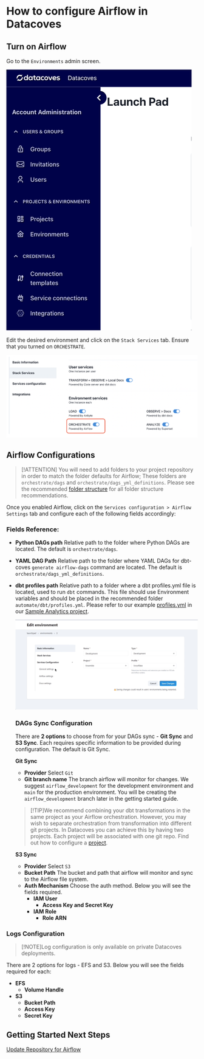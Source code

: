 # How to configure Airflow in Datacoves

## Turn on Airflow

Go to the `Environments` admin screen.

![Environments admin](./assets/menu_environments.gif)

Edit the desired environment and click on the `Stack Services` tab. Ensure that you turned on `ORCHESTRATE`.

![Setup environment services](./assets/environment-stack-services.png)

## Airflow Configurations 
>[!ATTENTION] You will need to add folders to your project repository in order to match the folder defaults for Airflow; These folders are `orchestrate/dags` and `orchestrate/dags_yml_definitions`. Please see the recommended [folder structure](explanation/best-practices/datacoves/folder-structure.md) for all folder structure recommendations.

Once you enabled Airflow, click on the `Services configuration > Airflow Settings` tab and configure each of the following fields accordingly:

### Fields Reference: 

- **Python DAGs path** Relative path to the folder where Python DAGs are located. The default is `orchestrate/dags`. 
- **YAML DAG Path** Relative path to the folder where YAML DAGs for dbt-coves `generate airflow-dags` command are located. The default is `orchestrate/dags_yml_definitions`. 
- **dbt profiles path** Relative path to a folder where a dbt profiles.yml file is located, used to run `dbt` commands. This file should use Environment variables and  should be placed in the recommended folder `automate/dbt/profiles.yml`. Please refer to our example [profiles.yml](https://github.com/datacoves/balboa/blob/main/automate/dbt/profiles.yml) in our [Sample Analytics project](https://github.com/datacoves/balboa).

  ![Airflow Settings](./assets/environments_airflow_config.gif)

    ### DAGs Sync Configuration
    There are **2 options** to choose from for your DAGs sync - **Git Sync** and **S3 Sync**. Each requires specific information to be provided during configuration. The default is Git Sync.

    **Git Sync**
    - **Provider** Select `Git`
    - **Git branch name** The branch airflow will monitor for changes. We suggest `airflow_development` for the development environment and `main` for the production environment. You will be creating the `airflow_development` branch later in the getting started guide.
   
    >[!TIP]We recommend combining your dbt transformations in the same project as your Airflow orchestration. However, you may wish to separate orchestration from transformation into different git projects. In Datacoves you can achieve this by having two projects. Each project will be associated with one git repo. Find out how to configure a [project](how-tos/datacoves/how_to_projects.md).
        
    **S3 Sync** 
    - **Provider** Select `S3`
    - **Bucket Path** The bucket and path that airflow will monitor and sync to the Airflow file system.
    - **Auth Mechanism** Choose the auth method. Below you will see the fields required.
      - **IAM User**
        - **Access Key and Secret Key**
      - **IAM Role**
        - **Role ARN**

### Logs Configuration
>[!NOTE]Log configuration is only available on private Datacoves deployments.

There are 2 options for logs - EFS and S3. Below you will see the fields required for each:
  - **EFS**
    - **Volume Handle**
  - **S3**
    - **Bucket Path**
    - **Access Key**
    - **Secret Key**

## Getting Started Next Steps 
[Update Repository for Airflow](getting-started/Admin/configure-repository.md)